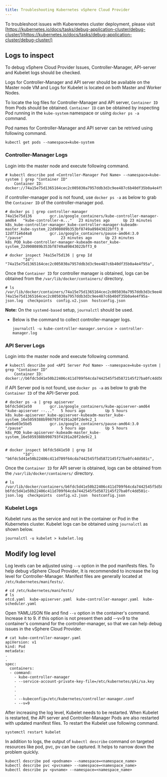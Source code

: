 ```yaml
---
title: Troubleshooting Kubernetes vSphere Cloud Provider
---
```

To troubleshoot issues with Kuberenetes cluster deployment, please visit [https://kubernetes.io/docs/tasks/debug-application-cluster/debug-cluster/](https://kubernetes.io/docs/tasks/debug-application-cluster/debug-cluster/)

## Logs to inspect
To debug vSphere Cloud Provider Issues, Controller-Manager, API-server and Kubelet logs should be checked.

Logs for Controller-Manager and API server should be available on the Master node VM and Logs for Kubelet is located on both Master and Worker Nodes.

To locate the log files for Controller-Manager and API server, `Container ID` from Pods should be obtained. `Container ID` can be obtained by inspecting Pod running in the `kube-system` namespace or using `docker ps -a` command.

Pod names for Controller-Manager and API server can be retrived using following command.

```
kubectl get pods --namespace=kube-system
```


### Controller-Manager Logs
Login into the master node and execute following command.

```
# kubectl describe pod <Controller-Manager Pod Name> --namespace=kube-system | grep "Container ID"
    Container ID:  docker://74a15e75d1365164cec2c005030a7957ddb3d3c9ee487c6b40df35b0a4e4f95a
```

if controller-manager pod is not found, use `docker ps -a` as below to grab the `Container ID` of the controller-manager pod.

```
# docker ps | grep controller-manager
74a15e75d136        gcr.io/google_containers/kube-controller-manager-amd64   "kube-controller-m..."   23 minutes ago      Up 23 minutes                           k8s_kube-controller-manager_kube-controller-manager-kubeadm-master_kube-system_22d908089b353bf8749a89843022bff3_0
12df71e6d4a8        gcr.io/google_containers/pause-amd64:3.0                 "/pause"                 23 minutes ago      Up 23 minutes                           k8s_POD_kube-controller-manager-kubeadm-master_kube-system_22d908089b353bf8749a89843022bff3_0

# docker inspect 74a15e75d136 | grep Id
        "Id": "74a15e75d1365164cec2c005030a7957ddb3d3c9ee487c6b40df35b0a4e4f95a",
```

Once the `Container ID` for controller manager is obtained, logs can be obtained from the `/var/lib/docker/containers/` directory.

```
# ls /var/lib/docker/containers/74a15e75d1365164cec2c005030a7957ddb3d3c9ee487c6b40df35b0a4e4f95a
74a15e75d1365164cec2c005030a7957ddb3d3c9ee487c6b40df35b0a4e4f95a-json.log  checkpoints  config.v2.json  hostconfig.json
```

**Note:** On the `systemd-based` setup, `journalctl` should be used.
- Below is the command to collect controller-manager logs.
  ```
  journalctl -u kube-controller-manager.service > controller-manager.log
  ```

### API Server Logs
Login into the master node and execute following command.

```
# kubectl describe pod <API Server Pod Name> --namespace=kube-system | grep "Container ID"
    Container ID:  docker://b6fdc5d41e50b22406c411d709f64cda7442545f5d5872145f27ba0fc4dd501c
```

if API Server pod is not found, use `docker ps -a` as below to grab the `Container ID` of the API-Server pod.

```
# docker ps -a | grep apiserver
b6fdc5d41e50        gcr.io/google_containers/kube-apiserver-amd64            "kube-apiserver --..."   5 hours ago         Up 5 hours                              k8s_kube-apiserver_kube-apiserver-kubeadm-master_kube-system_16e5059388b998793f4191a20f2de9c2_1
abe6e03e5bd5        gcr.io/google_containers/pause-amd64:3.0                 "/pause"                 5 hours ago         Up 5 hours                              k8s_POD_kube-apiserver-kubeadm-master_kube-system_16e5059388b998793f4191a20f2de9c2_1


# docker inspect b6fdc5d41e50 | grep Id
        "Id": "b6fdc5d41e50b22406c411d709f64cda7442545f5d5872145f27ba0fc4dd501c",
```

Once the `Container ID` for API server is obtained, logs can be obtained from the `/var/lib/docker/containers/` directory.

```
# ls /var/lib/docker/containers/b6fdc5d41e50b22406c411d709f64cda7442545f5d5872145f27ba0fc4dd501c
b6fdc5d41e50b22406c411d709f64cda7442545f5d5872145f27ba0fc4dd501c-json.log  checkpoints  config.v2.json  hostconfig.json
```

### Kubelet Logs

Kubelet runs as the service and not in the container or Pod in the Kubernetes cluster. Kubelet logs can be obtained using `journalctl` as shown below.

```
journalctl -u kubelet > kubelet.log
```


## Modify log level

Log levels can be adjusted using `--v` option in the pod manifests files. To help debug vSphere Cloud Provider, It is recommended to increase the log level for Controller-Manager. Manifest files are generally located at `/etc/kubernetes/manifests/`.

```
# cd /etc/kubernetes/manifests/
# ls
etcd.yaml  kube-apiserver.yaml  kube-controller-manager.yaml  kube-scheduler.yaml
```

Open YAML/JSON file and find `--v` option in the container's command. Increase it to 9. if this option is not present then add --v=9 to the container's command for the controller-manager, so that we can help debug issues in the vSphere Cloud Provider.

```
# cat kube-controller-manager.yaml
apiVersion: v1
kind: Pod
metadata:
.
.
spec:
  containers:
  - command:
    - kube-controller-manager
    - --service-account-private-key-file=/etc/kubernetes/pki/sa.key
    .
    .
    .
    - --kubeconfig=/etc/kubernetes/controller-manager.conf
    - --v=9
```
After increasing the log level, Kubelet needs to be restarted. When Kubelet is restarted, the API server and Controller-Manager Pods are also restarted with updated manifest files. To restart the Kubelet use following command.

```
systemctl restart kubelet 
```

In addition to logs, the output of `kubectl describe` command on targeted resources like pod, pvc, pv can be captured. It helps to narrow down the problem quickly.

```
kubectl describe pod <podname> --namespace=<namespace_name>
kubectl describe pvc <pvcname> --namespace=<namespace_name>
kubectl describe pv <pvname> --namespace=<namespace_name>
```